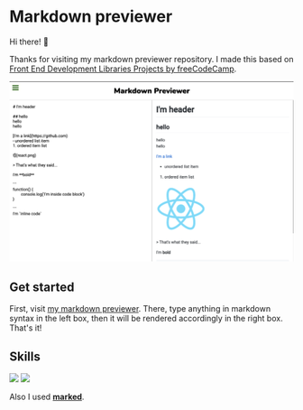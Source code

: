 # Markdown previewer

Hi there! 👋

Thanks for visiting my markdown previewer repository. I made this based on [Front End Development Libraries Projects by freeCodeCamp](https://www.freecodecamp.org/learn/front-end-libraries/front-end-libraries-projects/build-a-markdown-previewer).

![](screenshot.png)

## Get started
First, visit [my markdown previewer](https://harryghgim.github.io/markdown/). There, type anything in markdown syntax in the left box, then it will be rendered accordingly in the right box. That's it!

## Skills
![](https://img.shields.io/badge/sass-CC6699?logo=sass&logoColor=white) ![](https://img.shields.io/badge/javascript-F7DF1E?logo=javascript&logoColor=black)

Also I used **[marked](https://github.com/markedjs/marked)**.

